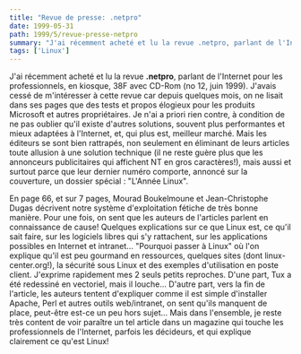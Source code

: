 ```yaml
---
title: "Revue de presse: .netpro"
date: 1999-05-31
path: 1999/5/revue-presse-netpro
summary: "J'ai récemment acheté et lu la revue .netpro, parlant de l'Internet pour les professionnels, en kiosque, 38F avec CD-Rom (no 12, juin 1999)."
tags: ['Linux']
---
```


<P>J'ai récemment acheté et lu la revue <B>.netpro</B>, parlant de
l'Internet pour les professionnels, en kiosque, 38F avec CD-Rom (no 12,
juin 1999).  J'avais cessé de m'intéresser à cette revue car depuis
quelques mois, on ne lisait dans ses pages que des tests et propos
élogieux pour les produits Microsoft et autres propriétaires. Je n'ai a
priori rien contre, à condition de ne pas oublier qu'il existe d'autres
solutions, souvent plus performantes et mieux adaptées à l'Internet, et,
qui plus est, meilleur marché. Mais les éditeurs se sont bien rattrapés,
non seulement en éliminant de leurs articles toute allusion à une solution
technique (il ne reste guère plus que les annonceurs publicitaires qui
affichent NT en gros caractères!), mais aussi et surtout parce que leur
dernier numéro comporte, annoncé sur la couverture, un dossier spécial :
"L'Année Linux".</P>

<P>
En page 66, et sur 7 pages, Mourad Boukelmoune et Jean-Christophe Dugas
décrivent notre système d'exploitation fétiche de très bonne manière.
Pour une fois, on sent que les auteurs de l'articles parlent en
connaissance de cause! Quelques explications sur ce que Linux est, ce
qu'il sait faire, sur les logiciels libres qui s'y rattachent, sur les
applications possibles en Internet et intranet... "Pourquoi passer à
Linux" où l'on explique qu'il est peu gourmand en ressources, quelques
sites (dont linux-center.org!), la sécurité sous Linux et des exemples
d'utilisation en poste client. J'exprime rapidement mes 2 seuls petits
reproches. D'une part, Tux a été redessiné en vectoriel, mais il
louche... D'autre part, vers la fin de l'article, les auteurs tentent
d'expliquer comme il est simple d'installer Apache, Perl et autres
outils web/intranet, on sent qu'ils manquent de place, peut-être est-ce
un peu hors sujet... Mais dans l'ensemble, je reste très content de voir
paraître un tel article dans un magazine qui touche les professionnels
de l'Internet, parfois les décideurs, et qui explique clairement ce
qu'est Linux!
</P>


